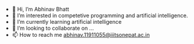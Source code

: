 - 👋 Hi, I’m Abhinav Bhatt
- 👀 I’m interested in competetive programming and artificial intelligence.
- 🌱 I’m currently learning artificial intelligence
- 💞️ I’m looking to collaborate on ...
- 📫 How to reach me abhinav.11911055@iiitsonepat.ac.in

<!---
ABHINAV1418/ABHINAV1418 is a ✨ special ✨ repository because its `README.md` (this file) appears on your GitHub profile.
You can click the Preview link to take a look at your changes.
--->
